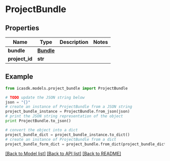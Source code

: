 # ProjectBundle


## Properties
Name | Type | Description | Notes
------------ | ------------- | ------------- | -------------
**bundle** | [**Bundle**](Bundle.md) |  | 
**project_id** | **str** |  | 

## Example

```python
from icasdk.models.project_bundle import ProjectBundle

# TODO update the JSON string below
json = "{}"
# create an instance of ProjectBundle from a JSON string
project_bundle_instance = ProjectBundle.from_json(json)
# print the JSON string representation of the object
print ProjectBundle.to_json()

# convert the object into a dict
project_bundle_dict = project_bundle_instance.to_dict()
# create an instance of ProjectBundle from a dict
project_bundle_form_dict = project_bundle.from_dict(project_bundle_dict)
```
[[Back to Model list]](../README.md#documentation-for-models) [[Back to API list]](../README.md#documentation-for-api-endpoints) [[Back to README]](../README.md)



